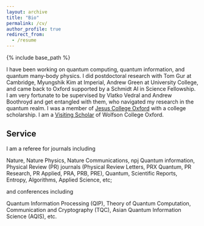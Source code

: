 ```yaml
---
layout: archive
title: "Bio"
permalink: /cv/
author_profile: true
redirect_from:
  - /resume
---
```


{% include base_path %}

I have been working on quantum computing, quantum information, and quantum many-body physics.  I did postdoctoral research with Tom Gur at Cambridge, Myungshik Kim at Imperial, Andrew Green at University College, and came back to Oxford supported by a Schmidt AI in Science Fellowship. I am very fortunate to be supervised by Vlatko Vedral and Andrew Boothroyd and get entangled with them, who navigated my research in the quantum realm. I was a member of [Jesus College Oxford](https://www.jesus.ox.ac.uk/) with a college scholarship. I am a [Visiting Scholar](https://www.wolfson.ox.ac.uk/person/jinzhao-sun/) of Wolfson College Oxford.

Service
-----
I am a referee for journals including

Nature, Nature Physics, Nature Communications, npj Quantum information, Physical Review (PR) journals (Physical Review Letters, PRX Quantum, PR Research, PR Applied, PRA, PRB, PRE), Quantum, Scientific Reports, Entropy, Algorithms, Applied Science, etc; 

and conferences including 

Quantum Information Processing (QIP), Theory of Quantum Computation, Communication and Cryptography (TQC), Asian Quantum Information Science (AQIS), etc.
 
